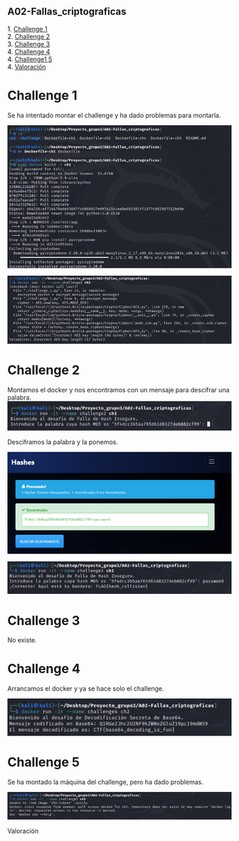 ## A02-Fallas_criptograficas

<span style="color:black;">1. [ Challenge 1](#Challenge1)</span><br>
<span style="color:black;">2. [ Challenge 2](#Challenge2)</span><br>
<span style="color:black;">3. [ Challenge 3](#Challenge3)</span><br>
<span style="color:black;">4. [ Challenge 4](#Challenge4)</span><br>
<span style="color:black;">4. [ Challenge1 5](#Challenge5)</span><br>
<span style="color:black;">4. [ Valoración](#Valoracion)</span><br>

<h1 name="Challenge1">Challenge 1</h1> 

Se ha intentado montar el challenge y ha dado problemas para montarla.

![](https://github.com/Dani-ITB24/Proyecto-Final/blob/Grupo5(Eloi-Alan-Fernando-Jose-Zomeño)/Documentos/Grupo%203/A02-Fallas_criptograficas/Assets/maqu2Grupo3-1.png)

![](https://github.com/Dani-ITB24/Proyecto-Final/blob/Grupo5(Eloi-Alan-Fernando-Jose-Zomeño)/Documentos/Grupo%203/A02-Fallas_criptograficas/Assets/maqu2Grupo3-2.png)


<h1 name="Challenge2">Challenge 2</h1> 

Montamos el docker y nos encontramos con un mensaje para descifrar una palabra.
![](https://github.com/Dani-ITB24/Proyecto-Final/blob/Grupo5(Eloi-Alan-Fernando-Jose-Zomeño)/Documentos/Grupo%203/A02-Fallas_criptograficas/Assets/maqu2Grupo3-3.png)

Desciframos la palabra y la ponemos.

![](https://github.com/Dani-ITB24/Proyecto-Final/blob/Grupo5(Eloi-Alan-Fernando-Jose-Zomeño)/Documentos/Grupo%203/A02-Fallas_criptograficas/Assets/maqu2Grupo3-4.png)

![](https://github.com/Dani-ITB24/Proyecto-Final/blob/Grupo5(Eloi-Alan-Fernando-Jose-Zomeño)/Documentos/Grupo%203/A02-Fallas_criptograficas/Assets/maqu2Grupo3-5.png)


<h1 name="Challenge3">Challenge 3</h1> 

No existe.

<h1 name="Challenge4">Challenge 4</h1> 

Arrancamos el docker y ya se hace solo el challenge.

![](https://github.com/Dani-ITB24/Proyecto-Final/blob/Grupo5(Eloi-Alan-Fernando-Jose-Zomeño)/Documentos/Grupo%203/A02-Fallas_criptograficas/Assets/maqu2Grupo3-6.png)


<h1 name="Challenge5">Challenge 5</h1> 

Se ha montado la máquina del challenge, pero ha dado problemas.

![](https://github.com/Dani-ITB24/Proyecto-Final/blob/Grupo5(Eloi-Alan-Fernando-Jose-Zomeño)/Documentos/Grupo%203/A02-Fallas_criptograficas/Assets/maqu2Grupo3-7.png)


Valoración
